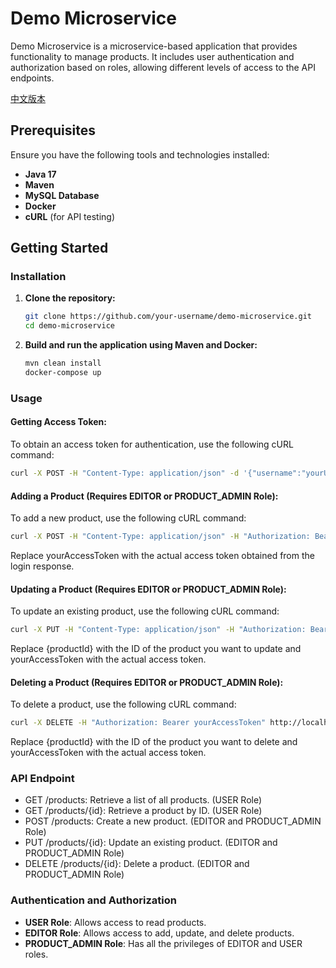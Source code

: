 # Demo Microservice

Demo Microservice is a microservice-based application that provides functionality to manage products. It includes user authentication and authorization based on roles, allowing different levels of access to the API endpoints.

[中文版本](README_zh.md)
## Prerequisites

Ensure you have the following tools and technologies installed:

- **Java 17**
- **Maven**
- **MySQL Database**
- **Docker**
- **cURL** (for API testing)

## Getting Started

### Installation

1. **Clone the repository:**

    ```sh
    git clone https://github.com/your-username/demo-microservice.git
    cd demo-microservice
    ```

2. **Build and run the application using Maven and Docker:**

    ```sh
    mvn clean install
    docker-compose up
    ```

### Usage

#### **Getting Access Token:**

To obtain an access token for authentication, use the following cURL command:

```bash
curl -X POST -H "Content-Type: application/json" -d '{"username":"yourUsername","password":"yourPassword"}' http://localhost:8080/auth/login
```

#### **Adding a Product (Requires EDITOR or PRODUCT_ADMIN Role):**
To add a new product, use the following cURL command:
```bash
curl -X POST -H "Content-Type: application/json" -H "Authorization: Bearer yourAccessToken" -d '{"name":"New Product","description":"Product Description"}' http://localhost:8080/products
```
Replace yourAccessToken with the actual access token obtained from the login response.

#### **Updating a Product (Requires EDITOR or PRODUCT_ADMIN Role):**
To update an existing product, use the following cURL command:
```bash
curl -X PUT -H "Content-Type: application/json" -H "Authorization: Bearer yourAccessToken" -d '{"name":"Updated Product","description":"Updated Description"}' http://localhost:8080/products/{productId}
```
Replace {productId} with the ID of the product you want to update and yourAccessToken with the actual access token.

#### **Deleting a Product (Requires EDITOR or PRODUCT_ADMIN Role):**
To delete a product, use the following cURL command:
```bash
curl -X DELETE -H "Authorization: Bearer yourAccessToken" http://localhost:8080/products/{productId}
```
Replace {productId} with the ID of the product you want to delete and yourAccessToken with the actual access token.

### API Endpoint
- GET /products: Retrieve a list of all products. (USER Role)
- GET /products/{id}: Retrieve a product by ID. (USER Role)
- POST /products: Create a new product. (EDITOR and PRODUCT_ADMIN Role)
- PUT /products/{id}: Update an existing product. (EDITOR and PRODUCT_ADMIN Role)
- DELETE /products/{id}: Delete a product. (EDITOR and PRODUCT_ADMIN Role)

### Authentication and Authorization
- **USER Role**: Allows access to read products.
- **EDITOR Role**: Allows access to add, update, and delete products.
- **PRODUCT_ADMIN Role**: Has all the privileges of EDITOR and USER roles.
